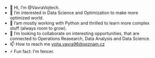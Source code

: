- 👋 Hi, I’m @VavraVojtech.
- 👀 I’m interested in Data Science and Optimization to make more optimized world.
- 🌱 I’am mostly working with Python and thrilled to learn more complex stuff (always room to grow).
- 💞️ I’m looking to collaborate on interesting opportunities, that are connected to Operations Reasearch, Data Analysis and Data Science.
- 📫 How to reach me vojta.vavra96@seznam.cz
- ⚡ Fun fact: I'm fencer.

<!---
VavraVojtech/VavraVojtech is a ✨ special ✨ repository because its `README.md` (this file) appears on your GitHub profile.
You can click the Preview link to take a look at your changes.
--->
